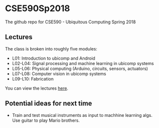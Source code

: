 # CSE590Sp2018
The github repo for CSE590 - Ubiquitous Computing Spring 2018

## Lectures
The class is broken into roughly five modules:
* L01: Introduction to ubicomp and Android
* L02-L04: Signal processing and machine learning in ubicomp systems
* L05-L06: Physical computing (Arduino, circuits, sensors, actuators)
* L07-L08: Computer vision in ubicomp systems
* L09-L10: Fabrication

You can view the lectures [here](https://github.com/jonfroehlich/CSE590Sp2018/tree/master/LectureSlides).

## Potential ideas for next time
- Train and test musical instruments as input to machhine learning algs. Use guitar to play Mario brothers.
